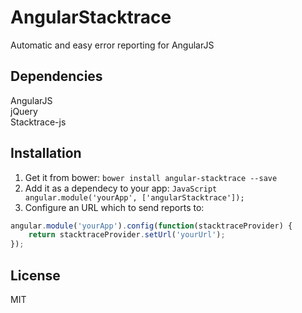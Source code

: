 # AngularStacktrace

Automatic and easy error reporting for AngularJS

## Dependencies
AngularJS  
jQuery  
Stacktrace-js

## Installation
1. Get it from bower: `bower install angular-stacktrace --save`
2. Add it as a dependecy to your app: `JavaScript angular.module('yourApp', ['angularStacktrace']);`
3. Configure an URL which to send reports to:  
```JavaScript 
angular.module('yourApp').config(function(stacktraceProvider) {
    return stacktraceProvider.setUrl('yourUrl');
});
```

## License
MIT
